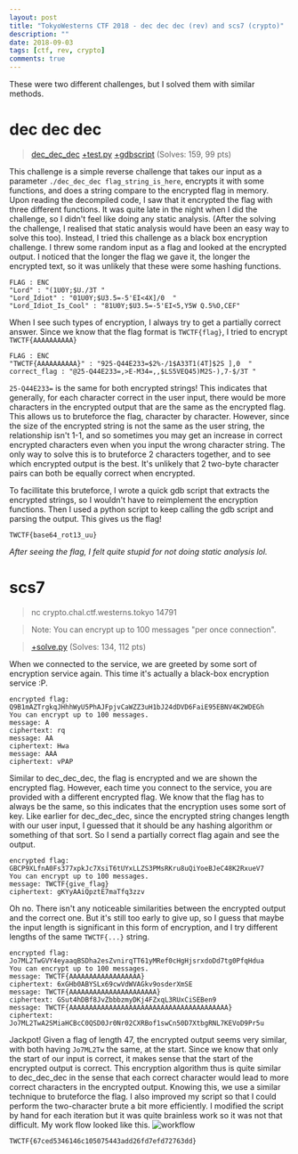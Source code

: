 ```yaml
---
layout: post
title: "TokyoWesterns CTF 2018 - dec dec dec (rev) and scs7 (crypto)"
description: ""
date: 2018-09-03
tags: [ctf, rev, crypto]
comments: true
---
```


These were two different challenges, but I solved them with similar methods.

# dec dec dec
> [dec_dec_dec][dec_dec_dec] [+test.py][test] [+gdbscript][gdb] (Solves: 159, 99 pts)

This challenge is a simple reverse challenge that takes our input as a parameter `./dec_dec_dec flag_string_is_here`, encrypts it with some functions, and does a string compare to the encrypted flag in memory. Upon reading the decompiled code, I saw that it encrypted the flag with three different functions. It was quite late in the night when I did the challenge, so I didn't feel like doing any static analysis. (After the solving the challenge, I realised that static analysis would have been an easy way to solve this too). Instead, I tried this challenge as a black box encryption challenge. I threw some random input as a flag and looked at the encrypted output. I noticed that the longer the flag we gave it, the longer the encrypted text, so it was unlikely that these were some hashing functions.

```
FLAG : ENC
"Lord" : "(1U0Y;$U./3T "
"Lord_Idiot" : "01U0Y;$U3.5=-5'EI<4X]/0  "
"Lord_Idiot_Is_Cool" : "81U0Y;$U3.5=-5'EI<5,Y5W Q.5%O,CEF"
```

When I see such types of encryption, I always try to get a partially correct answer. Since we know that the flag format is `TWCTF{flag}`, I tried to encrypt `TWCTF{AAAAAAAAAA}`

```
FLAG : ENC
"TWCTF{AAAAAAAAAA}" : "925-Q44E233=$2%-/1$A33T1(4T]$2S ],0  "
correct_flag : "@25-Q44E233=,>E-M34=,,$LS5VEQ45)M2S-),7-$/3T "
```
`25-Q44E233=` is the same for both encrypted strings! This indicates that generally, for each character correct in the user input, there would be more characters in the encrypted output that are the same as the encrypted flag. This allows us to bruteforce the flag, character by character. However, since the size of the encrypted string is not the same as the user string, the relationship isn't 1-1, and so sometimes you may get an increase in correct encrypted characters even when you input the wrong character string. The only way to solve this is to bruteforce 2 characters together, and to see which encrypted output is the best. It's unlikely that 2 two-byte character pairs can both be equally correct when encrypted.

To facillitate this bruteforce, I wrote a quick gdb script that extracts the encrypted strings, so I wouldn't have to reimplement the encryption functions. Then I used a python script to keep calling the gdb script and parsing the output. This gives us the flag!

`TWCTF{base64_rot13_uu}` 

_After seeing the flag, I felt quite stupid for not doing static analysis lol._


# scs7
> nc crypto.chal.ctf.westerns.tokyo 14791

> Note: You can encrypt up to 100 messages "per once connection". 

> [+solve.py][solve] (Solves: 134, 112 pts)

When we connected to the service, we are greeted by some sort of encryption service again. This time it's actually a black-box encryption service :P.
```
encrypted flag: Q9B1mAZTrgkqJHhhWyU5PhAJFpjvCaWZZ3uH1bJ24dDVD6FaiE95EBNV4K2WDEGh
You can encrypt up to 100 messages.
message: A  
ciphertext: rq
message: AA 
ciphertext: Hwa
message: AAA
ciphertext: vPAP
```
Similar to dec_dec_dec, the flag is encrypted and we are shown the encrypted flag. However, each time you connect to the service, you are provided with a different encrypted flag. We know that the flag has to always be the same, so this indicates that the encryption uses some sort of key. Like earlier for dec_dec_dec, since the encrypted string changes length with our user input, I guessed that it should be any hashing algorithm or something of that sort. So I send a partially correct flag again and see the output.
```
encrypted flag: GBCP9XLfnA0Fs377xpkJc7XsiT6tUYxLLZS3PMsRKru8uQiYoeBJeC48K2RxueV7
You can encrypt up to 100 messages.
message: TWCTF{give_flag}
ciphertext: gKYyAAiQpztE7maTfq3zzv
```
Oh no. There isn't any noticeable similarities between the encrypted output and the correct one. But it's still too early to give up, so I guess that maybe the input length is significant in this form of encryption, and I try different lengths of the same `TWCTF{...}` string.
```
encrypted flag: Jo7ML2TwGVY4eyaaqBSDha2esZvnirqTT61yMRef0cHgHjsrxdoDd7tg0PfqHdua
You can encrypt up to 100 messages.
message: TWCTF{AAAAAAAAAAAAAAAAAA}  
ciphertext: 6xGHb0ABYSLx69cwVdWVAGkv9osderXmSE
message: TWCTF{AAAAAAAAAAAAAAAAAAAAAA}
ciphertext: GSut4hDBf8JvZbbbzmyDKj4FZxqL3RUxCiSEBen9
message: TWCTF{AAAAAAAAAAAAAAAAAAAAAAAAAAAAAAAAAAAAAAAA}
ciphertext: Jo7ML2TwA2SMiaHCBcC0QSD0Jr0Nr02CXRBof1swCn50D7XtbgRNL7KEVoD9Pr5u
```
Jackpot! Given a flag of length 47, the encrypted output seems very similar, with both having `Jo7ML2Tw` the same, at the start. Since we know that only the start of our input is correct, it makes sense that the start of the encrypted output is correct. This encryption algorithm thus is quite similar to dec_dec_dec in the sense that each correct character would lead to more correct characters in the encrypted output. Knowing this, we use a similar technique to bruteforce the flag. I also improved my script so that I could perform the two-character brute a bit more efficiently. I modified the script by hand for each iteration but it was quite brainless work so it was not that difficult. My work flow looked like this.
![workflow][screenshot]

`TWCTF{67ced5346146c105075443add26fd7efd72763dd}`

[dec_dec_dec]:{{site.baseurl}}/ctf/TokyoWesterns18/dec/dec_dec_dec
[gdb]:{{site.baseurl}}/ctf/TokyoWesterns18/dec/script
[test]:{{site.baseurl}}/ctf/TokyoWesterns18/dec/test.py

[solve]:{{site.baseurl}}/ctf/TokyoWesterns18/scs7/solve.py
[screenshot]:{{site.baseurl}}/ctf/TokyoWesterns18/scs7/screenshot.png